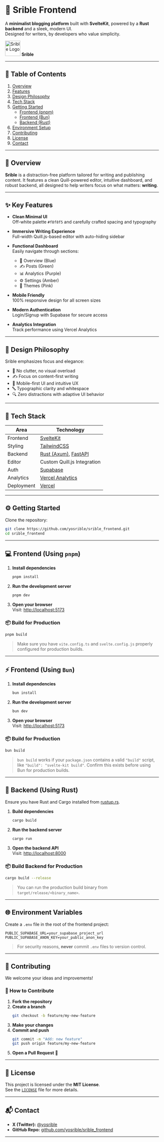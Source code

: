 # 📝 Srible Frontend

A **minimalist blogging platform** built with **SvelteKit**, powered by a **Rust backend** and a sleek, modern UI.  
Designed for writers, by developers who value simplicity.

<img src="https://raw.githubusercontent.com/yosrible/srible_frontend/main/circle_logo.png" alt="Srible Logo" width="50"> **Srible**


---

## 📌 Table of Contents

1. [Overview](#-overview)  
2. [Features](#-key-features)  
3. [Design Philosophy](#-design-philosophy)  
4. [Tech Stack](#-tech-stack)  
5. [Getting Started](#-getting-started)  
   - [Frontend (pnpm)](#-frontend-using-pnpm)  
   - [Frontend (Bun)](#-frontend-using-bun)  
   - [Backend (Rust)](#-backend-using-rust)  
6. [Environment Setup](#-environment-variables)  
7. [Contributing](#-contributing)  
8. [License](#-license)  
9. [Contact](#-contact)  

---

## 📖 Overview

**Srible** is a distraction-free platform tailored for writing and publishing content. It features a clean Quill-powered editor, intuitive dashboard, and robust backend, all designed to help writers focus on what matters: **writing**.

---

## ✨ Key Features

- **Clean Minimal UI**  
  Off-white palette `#f8f8f5` and carefully crafted spacing and typography

- **Immersive Writing Experience**  
  Full-width Quill.js-based editor with auto-hiding sidebar

- **Functional Dashboard**  
  Easily navigate through sections:
  - 📘 Overview (Blue)
  - ✍️ Posts (Green)
  - 📊 Analytics (Purple)
  - ⚙️ Settings (Amber)
  - 🎨 Themes (Pink)

- **Mobile Friendly**  
  100% responsive design for all screen sizes

- **Modern Authentication**  
  Login/Signup with Supabase for secure access

- **Analytics Integration**  
  Track performance using Vercel Analytics

---

## 🎨 Design Philosophy

Srible emphasizes focus and elegance:

- 🚫 No clutter, no visual overload  
- ✍️ Focus on content-first writing  
- 📱 Mobile-first UI and intuitive UX  
- 🔤 Typographic clarity and whitespace  
- 🔍 Zero distractions with adaptive UI behavior

---

## 🧰 Tech Stack

| Area       | Technology                 |
|------------|----------------------------|
| Frontend   | [SvelteKit](https://kit.svelte.dev) |
| Styling    | [TailwindCSS](https://tailwindcss.com) |
| Backend    | [Rust (Axum)](https://github.com/tokio-rs/axum), [FastAPI](https://fastapi.tiangolo.com) |
| Editor     | Custom Quill.js Integration |
| Auth       | [Supabase](https://supabase.com) |
| Analytics  | [Vercel Analytics](https://vercel.com/analytics) |
| Deployment | [Vercel](https://vercel.com) |

---

## ⚙️ Getting Started

Clone the repository:

```bash
git clone https://github.com/yosrible/srible_frontend.git
cd srible_frontend
```

---

## 💻 Frontend (Using `pnpm`)

1. **Install dependencies**  
   ```bash
   pnpm install
   ```

2. **Run the development server**  
   ```bash
   pnpm dev
   ```

3. **Open your browser**  
   Visit: [http://localhost:5173](http://localhost:5173)

### 📦 Build for Production

```bash
pnpm build
```

> Make sure you have `vite.config.ts` and `svelte.config.js` properly configured for production builds.

---

## ⚡ Frontend (Using `Bun`)

1. **Install dependencies**  
   ```bash
   bun install
   ```

2. **Run the development server**  
   ```bash
   bun dev
   ```

3. **Open your browser**  
   Visit: [http://localhost:5173](http://localhost:5173)

### 📦 Build for Production

```bash
bun build
```

> `bun build` works if your `package.json` contains a valid `"build"` script, like `"build": "svelte-kit build"`. Confirm this exists before using Bun for production builds.

---

## 🦀 Backend (Using Rust)

Ensure you have Rust and Cargo installed from [rustup.rs](https://rustup.rs).

1. **Build dependencies**  
   ```bash
   cargo build
   ```

2. **Run the backend server**  
   ```bash
   cargo run
   ```

3. **Open the backend API**  
   Visit: [http://localhost:8000](http://localhost:8000)

### 📦 Build Backend for Production

```bash
cargo build --release
```

> You can run the production build binary from `target/release/<binary_name>`.

---

## 🌐 Environment Variables

Create a `.env` file in the root of the frontend project:

```env
PUBLIC_SUPABASE_URL=your_supabase_project_url
PUBLIC_SUPABASE_ANON_KEY=your_public_anon_key
```

> For security reasons, **never** commit `.env` files to version control.

---

## 🤝 Contributing

We welcome your ideas and improvements!

### 📌 How to Contribute

1. **Fork the repository**  
2. **Create a branch**  
   ```bash
   git checkout -b feature/my-new-feature
   ```
3. **Make your changes**  
4. **Commit and push**  
   ```bash
   git commit -m "Add: new feature"
   git push origin feature/my-new-feature
   ```
5. **Open a Pull Request** 🎉

---

## 📄 License

This project is licensed under the **MIT License**.  
See the [`LICENSE`](./LICENSE) file for more details.

---

## 📬 Contact

- **X (Twitter):** [@yosrible](https://x.com/yosrible)  
- **GitHub Repo:** [github.com/yosrible/srible_frontend](https://github.com/yosrible/srible_frontend)

---
